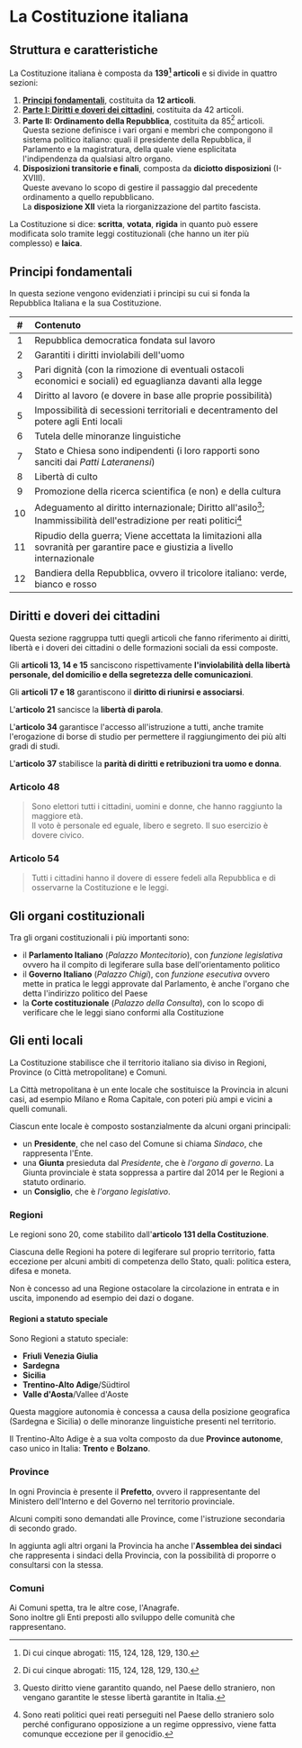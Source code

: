 # La Costituzione italiana

## Struttura e caratteristiche

La Costituzione italiana è composta da **139[^1] articoli** e si divide in
quattro sezioni:
1. [**Principi fondamentali**](#principi-fondamentali), costituita da **12
   articoli**.
2. [**Parte I: Diritti e doveri dei cittadini**](#diritti-e-doveri-dei-cittadini),
   costituita da 42 articoli.
3. **Parte II: Ordinamento della Repubblica**, costituita da 85[^1] articoli.\
   Questa sezione definisce i vari organi e membri che compongono il sistema
   politico italiano: quali il presidente della Repubblica, il Parlamento e la
   magistratura, della quale viene esplicitata l'indipendenza da qualsiasi altro
   organo.
4. **Disposizioni transitorie e finali**, composta da **diciotto disposizioni**
   (I-XVIII).\
   Queste avevano lo scopo di gestire il passaggio dal precedente ordinamento a
   quello repubblicano.\
   La **disposizione XII** vieta la riorganizzazione del partito fascista.

La Costituzione si dice: **scritta**, **votata**, **rigida** in quanto può
essere modificata solo tramite leggi costituzionali (che hanno un iter più
complesso) e **laica**.

## Principi fondamentali

In questa sezione vengono evidenziati i principi su cui si fonda la Repubblica
Italiana e la sua Costituzione.

| # | Contenuto |
| :-: | :- |
| 1 | Repubblica democratica fondata sul lavoro |
| 2 | Garantiti i diritti inviolabili dell'uomo |
| 3 | Pari dignità (con la rimozione di eventuali ostacoli economici e sociali) ed eguaglianza davanti alla legge |
| 4 | Diritto al lavoro (e dovere in base alle proprie possibilità) |
| 5 | Impossibilità di secessioni territoriali e decentramento del potere agli Enti locali |
| 6 | Tutela delle minoranze linguistiche |
| 7 | Stato e Chiesa sono indipendenti (i loro rapporti sono sanciti dai *Patti Lateranensi*) |
| 8 | Libertà di culto |
| 9 | Promozione della ricerca scientifica (e non) e della cultura |
| 10 | Adeguamento al diritto internazionale; Diritto all'asilo[^2]; Inammissibilità dell'estradizione per reati politici[^3] |
| 11 | Ripudio della guerra; Viene accettata la limitazioni alla sovranità per garantire pace e giustizia a livello internazionale |
| 12 | Bandiera della Repubblica, ovvero il tricolore italiano: verde, bianco e rosso |

## Diritti e doveri dei cittadini

Questa sezione raggruppa tutti quegli articoli che fanno riferimento ai diritti,
libertà e i doveri dei cittadini o delle formazioni sociali da essi composte.

Gli **articoli 13, 14 e 15** sanciscono rispettivamente **l'inviolabilità della
libertà personale, del domicilio e della segretezza delle comunicazioni**.

Gli **articoli 17 e 18** garantiscono il **diritto di riunirsi e associarsi**.

L'**articolo 21** sancisce la **libertà di parola**.

L'**articolo 34** garantisce l'accesso all'istruzione a tutti, anche tramite
l'erogazione di borse di studio per permettere il raggiungimento dei più alti
gradi di studi.

L'**articolo 37** stabilisce la **parità di diritti e retribuzioni tra uomo e
donna**.

### Articolo 48

> Sono elettori tutti i cittadini, uomini e donne, che hanno raggiunto la
> maggiore età.\
> Il voto è personale ed eguale, libero e segreto. Il suo esercizio è dovere
> civico.

### Articolo 54

> Tutti i cittadini hanno il dovere di essere fedeli alla Repubblica e di
> osservarne la Costituzione e le leggi.

## Gli organi costituzionali

Tra gli organi costituzionali i più importanti sono:
- il **Parlamento Italiano** (*Palazzo Montecitorio*), con *funzione
  legislativa* ovvero ha il compito di legiferare sulla base dell'orientamento
  politico
- il **Governo Italiano** (*Palazzo Chigi*), con *funzione esecutiva* ovvero
  mette in pratica le leggi approvate dal Parlamento, è anche l'organo che detta
  l'indirizzo politico del Paese
- la **Corte costituzionale** (*Palazzo della Consulta*), con lo scopo di
  verificare che le leggi siano conformi alla Costituzione

## Gli enti locali

La Costituzione stabilisce che il territorio italiano sia diviso in Regioni,
Province (o Città metropolitane) e Comuni.

La Città metropolitana è un ente locale che sostituisce la Provincia in alcuni
casi, ad esempio Milano e Roma Capitale, con poteri più ampi e vicini a quelli
comunali.

Ciascun ente locale è composto sostanzialmente da alcuni organi principali:
- un **Presidente**, che nel caso del Comune si chiama *Sindaco*, che rappresenta
  l'Ente.
- una **Giunta** presieduta dal *Presidente*, che è *l'organo di governo*. La
  Giunta provinciale è stata soppressa a partire dal 2014 per le Regioni a statuto
  ordinario.
- un **Consiglio**, che è *l'organo legislativo*.

### Regioni

Le regioni sono 20, come stabilito dall'**articolo 131 della Costituzione**.

Ciascuna delle Regioni ha potere di legiferare sul proprio territorio, fatta
eccezione per alcuni ambiti di competenza dello Stato, quali: politica estera,
difesa e moneta.

Non è concesso ad una Regione ostacolare la circolazione in entrata e in uscita,
imponendo ad esempio dei dazi o dogane.

#### Regioni a statuto speciale

Sono Regioni a statuto speciale:
- **Friuli Venezia Giulia**
- **Sardegna**
- **Sicilia**
- **Trentino-Alto Adige**/Südtirol
- **Valle d'Aosta**/Vallee d'Aoste

Questa maggiore autonomia è concessa a causa della posizione geografica
(Sardegna e Sicilia) o delle minoranze linguistiche presenti nel territorio.

Il Trentino-Alto Adige è a sua volta composto da due **Province autonome**, caso
unico in Italia: **Trento** e **Bolzano**.

### Province

In ogni Provincia è presente il **Prefetto**, ovvero il rappresentante del
Ministero dell'Interno e del Governo nel territorio provinciale.

Alcuni compiti sono demandati alle Province, come l'istruzione secondaria
di secondo grado.

In aggiunta agli altri organi la Provincia ha anche l'**Assemblea dei sindaci**
che rappresenta i sindaci della Provincia, con la possibilità di proporre o
consultarsi con la stessa.

### Comuni

Ai Comuni spetta, tra le altre cose, l'Anagrafe.\
Sono inoltre gli Enti preposti allo sviluppo delle comunità che rappresentano.

[^1]: Di cui cinque abrogati: 115, 124, 128, 129, 130.

[^2]: Questo diritto viene garantito quando, nel Paese dello straniero, non
      vengano garantite le stesse libertà garantite in Italia.

[^3]: Sono reati politici quei reati perseguiti nel Paese dello straniero solo
      perché configurano opposizione a un regime oppressivo, viene fatta
      comunque eccezione per il genocidio.
